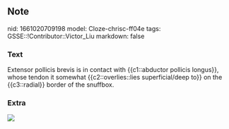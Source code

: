## Note
nid: 1661020709198
model: Cloze-chrisc-ff04e
tags: GSSE::!Contributor::Victor_Liu
markdown: false

### Text
Extensor pollicis brevis is in contact with {{c1::abductor pollicis longus}}, whose tendon it somewhat {{c2::overlies::lies superficial/deep to}} on the {{c3::radial}} border of the snuffbox.

### Extra
<img src="paste-e33af728abed3757ee90d23a5af5a8fc2ad98bf6.jpg">

